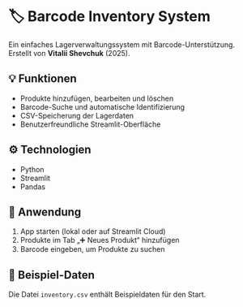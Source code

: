 # 🏷️ Barcode Inventory System

Ein einfaches Lagerverwaltungssystem mit Barcode-Unterstützung.  
Erstellt von **Vitalii Shevchuk** (2025).

## 💡 Funktionen
- Produkte hinzufügen, bearbeiten und löschen  
- Barcode-Suche und automatische Identifizierung  
- CSV-Speicherung der Lagerdaten  
- Benutzerfreundliche Streamlit-Oberfläche  

## ⚙️ Technologien
- Python  
- Streamlit  
- Pandas  

## 🚀 Anwendung
1. App starten (lokal oder auf Streamlit Cloud)  
2. Produkte im Tab „➕ Neues Produkt“ hinzufügen  
3. Barcode eingeben, um Produkte zu suchen  

## 📁 Beispiel-Daten
Die Datei `inventory.csv` enthält Beispieldaten für den Start.
